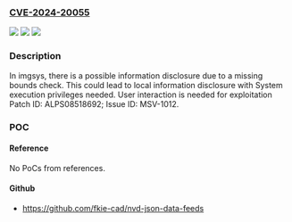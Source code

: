 ### [CVE-2024-20055](https://cve.mitre.org/cgi-bin/cvename.cgi?name=CVE-2024-20055)
![](https://img.shields.io/static/v1?label=Product&message=MT2713%2C%20MT8168%2C%20MT8173%2C%20MT8175%2C%20MT8188%2C%20MT8195%2C%20MT8365%2C%20MT8370%2C%20MT8390%2C%20MT8395%2C%20MT8673%2C%20MT8696%2C%20MT8781%2C%20MT8795T%2C%20MT8798%2C%20MT8871&color=blue)
![](https://img.shields.io/static/v1?label=Version&message=%3D%20Android%2012.0%2C%2013.0%20%2F%20Yocto%204.0%20%2F%20IOT-v23.2%20&color=brighgreen)
![](https://img.shields.io/static/v1?label=Vulnerability&message=Information%20Disclosure&color=brighgreen)

### Description

In imgsys, there is a possible information disclosure due to a missing bounds check. This could lead to local information disclosure with System execution privileges needed. User interaction is needed for exploitation Patch ID: ALPS08518692; Issue ID: MSV-1012.

### POC

#### Reference
No PoCs from references.

#### Github
- https://github.com/fkie-cad/nvd-json-data-feeds

